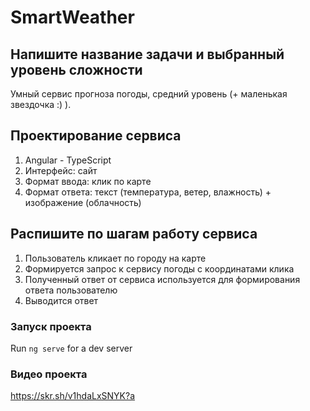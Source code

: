 # SmartWeather

## Напишите название задачи и выбранный уровень сложности

Умный сервис прогноза погоды, средний уровень (+ маленькая звездочка :) ).

## Проектирование сервиса

1. Angular - TypeScript
2. Интерфейс: сайт
3. Формат ввода: клик по карте
4. Формат ответа: текст (температура, ветер, влажность) + изображение (облачность)

## Распишите по шагам работу сервиса

1. Пользователь кликает по городу на карте
2. Формируется запрос к сервису погоды с координатами клика
3. Полученный ответ от сервиса используется для формирования ответа пользователю
4. Выводится ответ

### Запуск проекта

Run `ng serve` for a dev server

### Видео проекта
https://skr.sh/v1hdaLxSNYK?a
